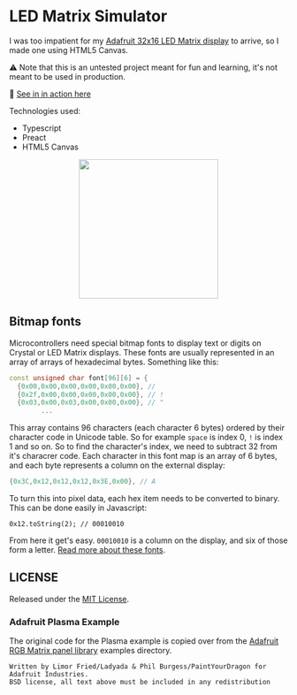LED Matrix Simulator
===

I was too impatient for my [Adafruit 32x16 LED Matrix display](https://www.adafruit.com/products/420) to arrive, so I made one using HTML5 Canvas.

:warning: Note that this is an untested project meant for fun and learning, it's not meant to be used in production. 

:round_pushpin: [See in in action here](https://sallar.github.io/led-matrix-simulator/)

Technologies used:

  - Typescript
  - Preact
  - HTML5 Canvas
  
<p align="center">
  <img src="https://dl.dropboxusercontent.com/u/16657557/Works/matrix.png" height="252"/>
</p>

## Bitmap fonts

Microcontrollers need special bitmap fonts to display text or digits on Crystal or LED Matrix displays. These fonts are usually represented in an array of arrays of hexadecimal bytes. Something like this:

``` c++
const unsigned char font[96][6] = {
  {0x00,0x00,0x00,0x00,0x00,0x00}, //  
  {0x2f,0x00,0x00,0x00,0x00,0x00}, // !
  {0x03,0x00,0x03,0x00,0x00,0x00}, // "
        ...
```

This array contains 96 characters (each character 6 bytes) ordered by their character code in Unicode table. So for example `space` is index 0, `!` is index 1 and so on. So to find the character's index, we need to subtract 32 from it's characrer code. Each character in this font map is an array of 6 bytes, and each byte represents a column on the external display:

``` c++
{0x3C,0x12,0x12,0x12,0x3E,0x00}, // A
```

To turn this into pixel data, each hex item needs to be converted to binary. This can be done easily in Javascript:

```
0x12.toString(2); // 00010010
```

From here it get's easy. `00010010` is a column on the display, and six of those form a letter. [Read more about these fonts](http://jared.geek.nz/2014/jan/custom-fonts-for-microcontrollers).

## LICENSE

Released under the [MIT License](https://sallar.mit-license.org/).

### Adafruit Plasma Example

The original code for the Plasma example is copied over from the [Adafruit RGB Matrix panel library](https://github.com/adafruit/RGB-matrix-Panel) examples directory.

```
Written by Limor Fried/Ladyada & Phil Burgess/PaintYourDragon for Adafruit Industries.  
BSD license, all text above must be included in any redistribution
```
